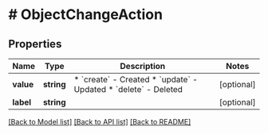 # # ObjectChangeAction

## Properties

Name | Type | Description | Notes
------------ | ------------- | ------------- | -------------
**value** | **string** | * &#x60;create&#x60; - Created * &#x60;update&#x60; - Updated * &#x60;delete&#x60; - Deleted | [optional]
**label** | **string** |  | [optional]

[[Back to Model list]](../../README.md#models) [[Back to API list]](../../README.md#endpoints) [[Back to README]](../../README.md)
